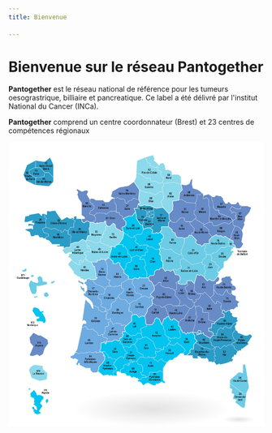```yaml
---
title: Bienvenue

---
```



# Bienvenue sur le réseau Pantogether


**Pantogether** est le réseau national de référence
pour les tumeurs oesograstrique, billiaire et
pancreatique.
Ce label a été délivré par l'institut National du Cancer (INCa).

**Pantogether** comprend un centre coordonnateur (Brest) et
23 centres de compétences régionaux 
 

![](assets/carte.jpg)

